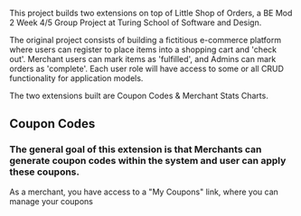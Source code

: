 This project builds two extensions on top of Little Shop of Orders, a BE Mod 2 Week 4/5 Group Project at Turing School of Software and Design.

The original project consists of building a fictitious e-commerce platform where users can register to place items into a shopping cart and 'check out'. Merchant users can mark items as 'fulfilled', and Admins can mark orders as 'complete'. Each user role will have access to some or all CRUD functionality for application models.

The two extensions built are Coupon Codes & Merchant Stats Charts.

## Coupon Codes

### The general goal of this extension is that Merchants can generate coupon codes within the system and user can apply these coupons.

As a merchant, you have access to a "My Coupons" link, where you can manage your coupons
